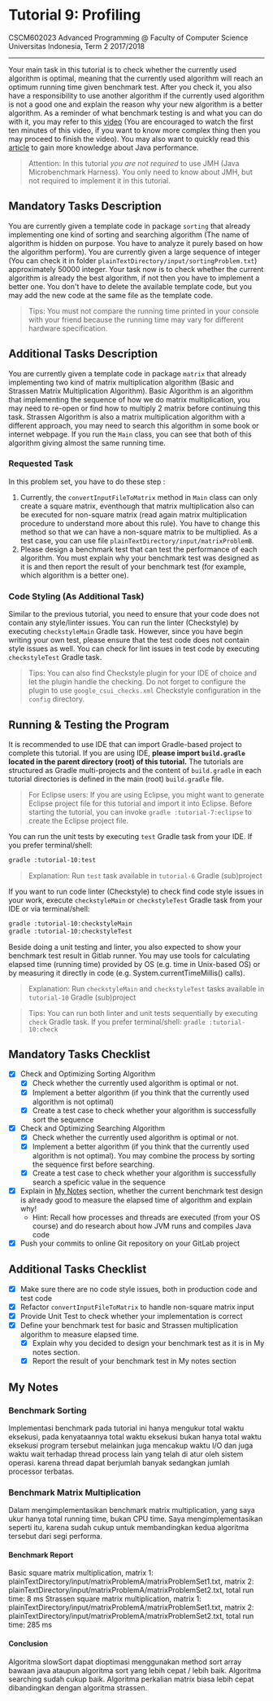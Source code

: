 # Tutorial 9: Profiling

CSCM602023 Advanced Programming @ Faculty of Computer Science Universitas
Indonesia, Term 2 2017/2018

* * *

Your main task in this tutorial is to check whether the currently used algorithm is optimal,
meaning that the currently used algorithm will reach an optimum running time given benchmark test. 
After you check it, you also have a responsibility to use another algorithm if the currently used 
algorithm is not a good one and explain the reason why your new algorithm is a better algorithm.
As a reminder of what benchmark testing is and what you can do with it, you may refer to this
[video](https://www.youtube.com/watch?v=Bi0E7w1ZFFA) (You are encouraged to watch the first ten
minutes of this video, if you want to know more complex thing then you may proceed to finish the
video). You may also want to quickly read this [article](http://tutorials.jenkov.com/java-performance/jmh.html)
to gain more knowledge about Java performance.

> Attention: In this tutorial *you are not required* to use JMH (Java
> Microbenchmark Harness). You only need to know about JMH, but not required
> to implement it in this tutorial.

## Mandatory Tasks Description

You are currently given a template code in package `sorting` that already implementing one
kind of sorting and searching algorithm (The name of algorithm is hidden on purpose. You
have to analyze it purely based on how the algorithm perform). You are currently given a 
large sequence of integer (You can check it in folder 
`plainTextDirectory/input/sortingProblem.txt`) approximately 50000 integer. Your task now is
to check whether the current algorithm is already the best algorithm, if not then you have to
implement a better one. You don't have to delete the available template code, but you may add 
the new code at the same file as the template code.

> Tips: You must not compare the running time printed in your console with your
> friend because the running time may vary for different hardware specification.

## Additional Tasks Description

You are currently given a template code in package `matrix` that already implementing two
kind of matrix multiplication algorithm (Basic and Strassen Matrix Multiplication Algorithm).
Basic Algorithm is an algorithm that implementing the sequence of how we do matrix multiplication,
you may need to re-open or find how to multiply 2 matrix before continuing this task. Strassen 
Algorithm is also a matrix multiplication algorithm with a different approach, you may need
to search this algorithm in some book or internet webpage. If you run the `Main`
class, you can see that both of this algorithm giving almost the same running time.

### Requested Task

In this problem set, you have to do these step :

1. Currently, the `convertInputFileToMatrix` method in `Main` class can only create a square matrix, eventhough that
matrix multiplication also can be executed for non-square matrix (read again matrix multiplication
procedure to understand more about this rule). You have to change this method so that we can have
a non-square matrix to be multiplied. As a test case, you can use file
`plainTextDirectory/input/matrixProblemB`.
2. Please design a benchmark test that can test the performance of each algorithm. You must explain why your benchmark
test was designed as it is and then report the result of your benchmark test (for example, which algorithm is a better 
one).

### Code Styling (As Additional Task)

Similar to the previous tutorial, you need to ensure that your code does not
contain any style/linter issues. You can run the linter (Checkstyle) by
executing `checkstyleMain` Gradle task. However, since you have begin writing
your own test, please ensure that the test code does not contain style issues
as well. You can check for lint issues in test code by executing
`checkstyleTest` Gradle task.

> Tips: You can also find Checkstyle plugin for your IDE of choice and let
> the plugin handle the checking. Do not forget to configure the plugin to
> use `google_csui_checks.xml` Checkstyle configuration in the `config`
> directory.

## Running & Testing the Program

It is recommended to use IDE that can import Gradle-based project to complete this
tutorial. If you are using IDE, **please import `build.gradle` located in the
parent directory (root) of this tutorial.** The tutorials are structured as
Gradle multi-projects and the content of `build.gradle` in each tutorial
directories is defined in the main (root) `build.gradle` file.

> For Eclipse users: If you are using Eclipse, you might want to generate
> Eclipse project file for this tutorial and import it into Eclipse.
> Before starting the tutorial, you can invoke `gradle :tutorial-7:eclipse`
> to create the Eclipse project file.

You can run the unit tests by executing `test` Gradle task from your IDE. If you
prefer terminal/shell:

```bash
gradle :tutorial-10:test
```

> Explanation: Run `test` task available in `tutorial-6` Gradle (sub)project

If you want to run code linter (Checkstyle) to check find code style issues in
your work, execute `checkstyleMain` or `checkstyleTest` Gradle task from your IDE
or via terminal/shell:

```bash
gradle :tutorial-10:checkstyleMain
gradle :tutorial-10:checkstyleTest
```

Beside doing a unit testing and linter, you also expected to show your benchmark test
result in Gitlab runner. You may use tools for calculating elapsed time (running time) 
provided by OS (e.g. time in Unix-based OS) or by measuring it directly in code 
(e.g. System.currentTimeMillis() calls).

> Explanation: Run `checkstyleMain` and `checkstyleTest` tasks available in
> `tutorial-10` Gradle (sub)project

> Tips: You can run both linter and unit tests sequentially by executing `check`
> Gradle task. If you prefer terminal/shell: `gradle :tutorial-10:check`

## Mandatory Tasks Checklist

- [x] Check and Optimizing Sorting Algorithm
    - [x] Check whether the currently used algorithm is optimal or not.
    - [x] Implement a better algorithm (if you think that the currently used algorithm
    is not optimal)
    - [x] Create a test case to check whether your algorithm is successfully 
    sort the sequence
- [x] Check and Optimizing Searching Algorithm
    - [x] Check whether the currently used algorithm is optimal or not.
    - [x] Implement a better algorithm (if you think that the currently used algorithm
    is not optimal). You may combine the process by sorting the sequence first
    before searching.
    - [x] Create a test case to check whether your algorithm is successfully 
    search a speficic value in the sequence
- [x] Explain in [My Notes](#my-notes) section, whether the current benchmark
test design is already good to measure the elapsed time of algorithm and explain why!
    - Hint: Recall how processes and threads are executed (from your OS course)
    and do research about how JVM runs and compiles Java code
- [x] Push your commits to online Git repository on your GitLab project

## Additional Tasks Checklist

- [x] Make sure there are no code style issues, both in production code and
test code
- [x] Refactor `convertInputFileToMatrix` to handle non-square matrix input
- [x] Provide Unit Test to check whether your implementation is correct
- [x] Define your benchmark test for basic and Strassen multiplication algorithm to measure
elapsed time.
    - [x] Explain why you decided to design your benchmark test as it is in My notes section.
    - [x] Report the result of your benchmark test in My notes section 

## My Notes
### Benchmark Sorting
Implementasi benchmark pada tutorial ini hanya mengukur total waktu eksekusi, pada kenyataannya 
total waktu eksekusi bukan hanya total waktu eksekusi program tersebut melainkan juga mencakup waktu
I/O dan juga waktu wait terhadap thread process lain yang telah di atur oleh sistem operasi. karena thread dapat berjumlah banyak
sedangkan jumlah processor terbatas.

### Benchmark Matrix Multiplication
Dalam mengimplementasikan benchmark matrix multiplication, yang saya ukur hanya total running time, bukan CPU time.
Saya mengimplementasikan seperti itu, karena sudah cukup untuk membandingkan kedua algoritma tersebut dari segi performa.

#### Benchmark Report
Basic square matrix multiplication, matrix 1: plainTextDirectory/input/matrixProblemA/matrixProblemSet1.txt, matrix 2: plainTextDirectory/input/matrixProblemA/matrixProblemSet2.txt, total run time: 8 ms
Strassen square matrix multiplication, matrix 1: plainTextDirectory/input/matrixProblemA/matrixProblemSet1.txt, matrix 2: plainTextDirectory/input/matrixProblemA/matrixProblemSet2.txt, total run time: 285 ms

#### Conclusion
Algoritma slowSort dapat dioptimasi menggunakan method sort array bawaan java ataupun algoritma sort yang lebih cepat / lebih baik.
Algoritma searching sudah cukup baik.
Algoritma perkalian matrix biasa lebih cepat dibandingkan dengan algoritma strassen.
